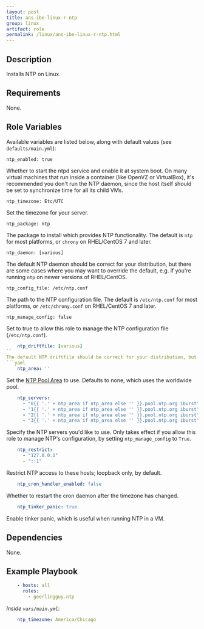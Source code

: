 ```yaml
---
layout: post
title: ans-ibe-linux-r-ntp
group: linux
artifact: role
permalink: /linux/ans-ibe-linux-r-ntp.html 
---
```


## Description

Installs NTP on Linux.

## Requirements

None.

## Role Variables

Available variables are listed below, along with default values (see `defaults/main.yml`):

    ntp_enabled: true

Whether to start the ntpd service and enable it at system boot. On many virtual machines that run inside a container (like OpenVZ or VirtualBox), it's recommended you don't run the NTP daemon, since the host itself should be set to synchronize time for all its child VMs.

    ntp_timezone: Etc/UTC

Set the timezone for your server.

    ntp_package: ntp

The package to install which provides NTP functionality. The default is `ntp` for most platforms, or `chrony` on RHEL/CentOS 7 and later.

    ntp_daemon: [various]

The default NTP daemon should be correct for your distribution, but there are some cases where you may want to override the default, e.g. if you're running `ntp` on newer versions of RHEL/CentOS.

    ntp_config_file: /etc/ntp.conf

The path to the NTP configuration file. The default is `/etc/ntp.conf` for most platforms, or `/etc/chrony.conf` on RHEL/CentOS 7 and later.

    ntp_manage_config: false

Set to true to allow this role to manage the NTP configuration file (`/etc/ntp.conf`).
```yaml
    ntp_driftfile: [various]
``
The default NTP driftfile should be correct for your distribution, but there are some cases where you may want to override the default.
```yaml
    ntp_area: ''
```
Set the [NTP Pool Area](http://support.ntp.org/bin/view/Servers/NTPPoolServers) to use. Defaults to none, which uses the worldwide pool.
```yaml
    ntp_servers:
      - "0{{ '.' + ntp_area if ntp_area else '' }}.pool.ntp.org iburst"
      - "1{{ '.' + ntp_area if ntp_area else '' }}.pool.ntp.org iburst"
      - "2{{ '.' + ntp_area if ntp_area else '' }}.pool.ntp.org iburst"
      - "3{{ '.' + ntp_area if ntp_area else '' }}.pool.ntp.org iburst"
```
Specify the NTP servers you'd like to use. Only takes effect if you allow this role to manage NTP's configuration, by setting `ntp_manage_config` to `True`.
```yaml
    ntp_restrict:
      - "127.0.0.1"
      - "::1"
```
Restrict NTP access to these hosts; loopback only, by default.
```yaml
    ntp_cron_handler_enabled: false
```
Whether to restart the cron daemon after the timezone has changed.
```yaml
    ntp_tinker_panic: true
```
Enable tinker panic, which is useful when running NTP in a VM.

## Dependencies

None.

## Example Playbook
```yaml
    - hosts: all
      roles:
        - geerlingguy.ntp
```
*Inside `vars/main.yml`*:
```yaml
    ntp_timezone: America/Chicago
```

